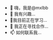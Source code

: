- 👋 嗨，我是@mxlbb
- 👀 我有兴趣...
- 🌱我目前正在学习...
- 💞️ 我正在寻找合作...
- 📫 如何联系我...


<!---
mxlbb/mxlbb 是一个 ✨ 特殊的 ✨ 存储库，因为它的 `README.md`（这个文件）出现在你的 GitHub 个人资料中。
您可以单击预览链接查看您的更改。
--->
